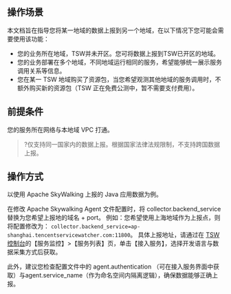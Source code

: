 ## 操作场景

本文档旨在指导您将某一地域的数据上报到另一个地域，在以下情况下您可能会需要使用该功能：
- 您的业务所在地域，TSW并未开区。您可将数据上报到TSW已开区的地域。
- 您的业务部署在多个地域，不同地域运行相同的服务，希望能够统一展示服务调用关系等信息。
- 您在某一 TSW 地域购买了资源包，当您希望观测其他地域的服务调用时，不额外购买新的资源包（TSW 正在免费公测中，暂不需要支付费用）。

## 前提条件
您的服务所在网络与本地域 VPC 打通。
>?仅支持同一国家内的数据上报。根据国家法律法规限制，不支持跨国数据上报。

## 操作方式

以使用 Apache SkyWalking 上报的 Java 应用数据为例。

在修改 Apache Skywalking Agent 文件配置时，将 collector.backend_service 替换为您希望上报地的域名 + port。
例如：您希望使用上海地域作为上报点，则将配置修改为： `collector.backend_service=ap-shanghai.tencentservicewatcher.com:11800`。 
具体上报地址，请通过在 [TSW 控制台](https://console.cloud.tencent.com/tsw)的【服务监控】>【服务列表】页，单击【接入服务】，选择开发语言与数据采集方式后获取。

此外，建议您检查配置文件中的 agent.authentication （可在接入服务界面中获取）与agent.service_name（作为命名空间内隔离逻辑），确保数据能够正确上报。
